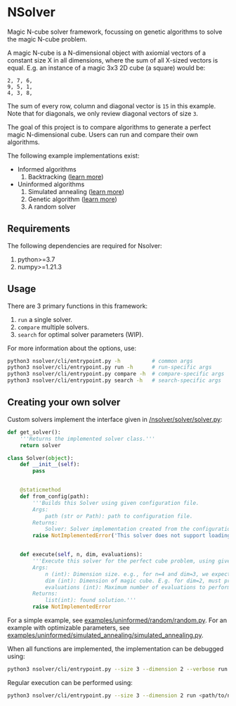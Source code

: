 # NSolver
Magic N-cube solver framework, focussing on genetic algorithms to solve the magic N-cube problem.

A magic N-cube is a N-dimensional object with axiomial vectors of a constant size X in all dimensions,
where the sum of all X-sized vectors is equal.
E.g. an instance of a magic 3x3 2D cube (a square) would be:
```
2, 7, 6,
9, 5, 1,
4, 3, 8,
```
The sum of every row, column and diagonal vector is `15` in this example.
Note that for diagonals, we only review diagonal vectors of size `3`.


The goal of this project is to compare algorithms to generate a perfect magic N-dimensional cube.
Users can run and compare their own algorithms.

The following example implementations exist:
 + Informed algorithms
     1. Backtracking ([learn more](https://en.wikipedia.org/wiki/Backtracking))
 + Uninformed algorithms
     1. Simulated annealing ([learn more](https://en.wikipedia.org/wiki/Simulated_annealing)) 
     2. Genetic algorithm ([learn more](https://en.wikipedia.org/wiki/Genetic_algorithm))
     3. A random solver



## Requirements
The following dependencies are required for Nsolver:
 1. python>=3.7
 2. numpy>=1.21.3



## Usage
There are 3 primary functions in this framework:
 1. `run` a single solver.
 2. `compare` multiple solvers.
 3. `search` for optimal solver parameters (WIP).

For more information about the options, use:
```bash
python3 nsolver/cli/entrypoint.py -h          # common args
python3 nsolver/cli/entrypoint.py run -h      # run-specific args
python3 nsolver/cli/entrypoint.py compare -h  # compare-specific args
python3 nsolver/cli/entrypoint.py search -h   # search-specific args
```



## Creating your own solver
Custom solvers implement the interface given in [/nsolver/solver/solver.py](/nsolver/solver/solver.py):
```python
def get_solver():
    '''Returns the implemented solver class.'''
    return solver

class Solver(object):
    def __init__(self):
        pass


    @staticmethod
    def from_config(path):
        '''Builds this Solver using given configuration file.
        Args:
            path (str or Path): path to configuration file.
        Returns:
            Solver: Solver implementation created from the configuration file.'''
        raise NotImplementedError('This solver does not support loading from a configuration file.')


    def execute(self, n, dim, evaluations):
        '''Execute this solver for the perfect cube problem, using given args.
        Args:
            n (int): Dimension size. e.g., for n=4 and dim=3, we expect a 4x4x4 cube.
            dim (int): Dimension of magic cube. E.g. for dim=2, must produce a magic square.
            evaluations (int): Maximum number of evaluations to perform.
        Returns:
            list(int): found solution.'''
        raise NotImplementedError
```
For a simple example, see [examples/uninformed/random/random.py](examples/uninformed/random/random.py).
For an example with optimizable parameters, see [examples/uninformed/simulated_annealing/simulated_annealing.py](examples/uninformed/simulated_annealing/simulated_annealing.py).

When all functions are implemented, the implementation can be debugged using:
```bash
python3 nsolver/cli/entrypoint.py --size 3 --dimension 2 --verbose run <path/to/new/implementation.py>
```

Regular execution can be performed using:
```bash
python3 nsolver/cli/entrypoint.py --size 3 --dimension 2 run <path/to/new/implementation.py> 
```